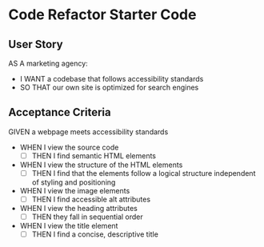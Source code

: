 # Code Refactor Starter Code

## User Story

AS A marketing agency:

- I WANT a codebase that follows accessibility standards
- SO THAT our own site is optimized for search engines

## Acceptance Criteria

GIVEN a webpage meets accessibility standards

- WHEN I view the source code
	- [ ] THEN I find semantic HTML elements

- WHEN I view the structure of the HTML elements
	- [ ] THEN I find that the elements follow a logical structure independent of styling and positioning

- WHEN I view the image elements
    - [ ] THEN I find accessible alt attributes

- WHEN I view the heading attributes
	- [ ] THEN they fall in sequential order

- WHEN I view the title element
	- [ ] THEN I find a concise, descriptive title

